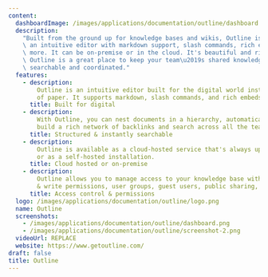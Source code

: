 ```yaml
---
content:
  dashboardImage: /images/applications/documentation/outline/dashboard.png
  description:
    "Built from the ground up for knowledge bases and wikis, Outline is\
    \ an intuitive editor with markdown support, slash commands, rich embeds, and\
    \ more. It can be on-premise or in the cloud. It's beautiful and rich in features.\
    \ Outline is a great place to keep your team\u2019s shared knowledge accessible,\
    \ searchable and coordinated."
  features:
    - description:
        Outline is an intuitive editor built for the digital world instead
        of paper. It supports markdown, slash commands, and rich embeds.
      title: Built for digital
    - description:
        With Outline, you can nest documents in a hierarchy, automatically
        build a rich network of backlinks and search across all the team's knowledge.
      title: Structured & instantly searchable
    - description:
        Outline is available as a cloud-hosted service that's always up-to-date
        or as a self-hosted installation.
      title: Cloud hosted or on-premise
    - description:
        Outline allows you to manage access to your knowledge base with read
        & write permissions, user groups, guest users, public sharing, and more.
      title: Access control & permissions
  logo: /images/applications/documentation/outline/logo.png
  name: Outline
  screenshots:
    - /images/applications/documentation/outline/dashboard.png
    - /images/applications/documentation/outline/screenshot-2.png
  videoUrl: REPLACE
  website: https://www.getoutline.com/
draft: false
title: Outline
---
```

